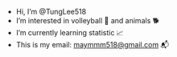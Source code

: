 - Hi, I’m @TungLee518
- I’m interested in volleyball :volleyball: and animals :dog2:
- I’m currently learning statistic :chart_with_upwards_trend:
- This is my email: maymmm518@gmail.com :mailbox_with_mail:

<!---
TungLee518/TungLee518 is a ✨ special ✨ repository because its `README.md` (this file) appears on your GitHub profile.
You can click the Preview link to take a look at your changes.
--->
